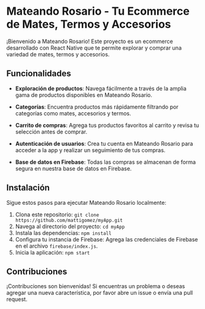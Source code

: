 # Mateando Rosario - Tu Ecommerce de Mates, Termos y Accesorios

¡Bienvenido a Mateando Rosario! Este proyecto es un ecommerce desarrollado con React Native que te permite explorar y comprar una variedad de mates, termos y accesorios.

## Funcionalidades

- **Exploración de productos**: Navega fácilmente a través de la amplia gama de productos disponibles en Mateando Rosario.

- **Categorías**: Encuentra productos más rápidamente filtrando por categorías como mates, accesorios y termos.

- **Carrito de compras**: Agrega tus productos favoritos al carrito y revisa tu selección antes de comprar.

- **Autenticación de usuarios**: Crea tu cuenta en Mateando Rosario para acceder a la app y realizar un seguimiento de tus compras.

- **Base de datos en Firebase**: Todas las compras se almacenan de forma segura en nuestra base de datos en Firebase.

## Instalación

Sigue estos pasos para ejecutar Mateando Rosario localmente:

1. Clona este repositorio: `git clone https://github.com/mattigomez/myApp.git`
2. Navega al directorio del proyecto: `cd myApp`
3. Instala las dependencias: `npm install`
4. Configura tu instancia de Firebase: Agrega las credenciales de Firebase en el archivo `firebase/index.js`.
5. Inicia la aplicación: `npm start`

## Contribuciones

¡Contribuciones son bienvenidas! Si encuentras un problema o deseas agregar una nueva característica, por favor abre un issue o envía una pull request.